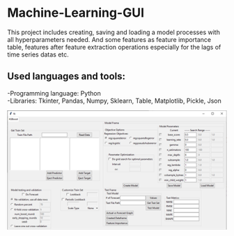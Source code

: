 # Machine-Learning-GUI
This project includes creating, saving and loading a model processes with all hyperparameters needed. And some features as feature importance table, features after feature extraction operations especially for the lags of time series datas etc. </br>
## Used languages and tools:</br>
-Programming language: Python</br>
-Libraries: Tkinter, Pandas, Numpy, Sklearn, Table, Matplotlib, Pickle, Json</br>

![alt text](gui.png)
